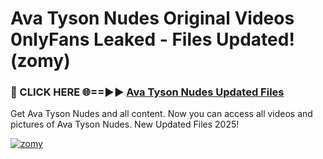 # Ava Tyson Nudes Original Videos 0nlyFans Leaked - Files Updated! (zomy)

<h3>🔴 CLICK HERE 🌐==►► <a href="https://tinyurl.com/yrmya6cz" rel="nofollow">Ava Tyson Nudes Updated Files</a></h3>

Get Ava Tyson Nudes and all content. Now you can access all videos and pictures of Ava Tyson Nudes. New Updated Files 2025!

[![zomy](https://i.imgur.com/FMdXYCs.gif)](https://tinyurl.com/yrmya6cz)
